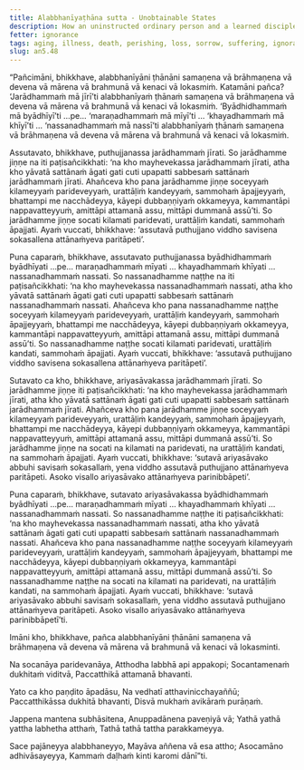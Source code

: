 ```yaml
---
title: Alabbhanīyaṭhāna sutta - Unobtainable States
description: How an uninstructed ordinary person and a learned disciple of the noble ones respond to the five unobtainable states of aging, illness, death, perishing, and loss.
fetter: ignorance
tags: aging, illness, death, perishing, loss, sorrow, suffering, ignorance, wisdom, an, an5
slug: an5.48
---
```


“Pañcimāni, bhikkhave, alabbhanīyāni ṭhānāni samaṇena vā brāhmaṇena vā devena vā mārena vā brahmunā vā kenaci vā lokasmiṁ. Katamāni pañca? ‘Jarādhammaṁ mā jīrī’ti alabbhanīyaṁ ṭhānaṁ samaṇena vā brāhmaṇena vā devena vā mārena vā brahmunā vā kenaci vā lokasmiṁ. ‘Byādhidhammaṁ mā byādhīyī’ti …pe… ‘maraṇadhammaṁ mā mīyī’ti … ‘khayadhammaṁ mā khīyī’ti … ‘nassanadhammaṁ mā nassī’ti alabbhanīyaṁ ṭhānaṁ samaṇena vā brāhmaṇena vā devena vā mārena vā brahmunā vā kenaci vā lokasmiṁ.

Assutavato, bhikkhave, puthujjanassa jarādhammaṁ jīrati. So jarādhamme jiṇṇe na iti paṭisañcikkhati: ‘na kho mayhevekassa jarādhammaṁ jīrati, atha kho yāvatā sattānaṁ āgati gati cuti upapatti sabbesaṁ sattānaṁ jarādhammaṁ jīrati. Ahañceva kho pana jarādhamme jiṇṇe soceyyaṁ kilameyyaṁ parideveyyaṁ, urattāḷiṁ kandeyyaṁ, sammohaṁ āpajjeyyaṁ, bhattampi me nacchādeyya, kāyepi dubbaṇṇiyaṁ okkameyya, kammantāpi nappavatteyyuṁ, amittāpi attamanā assu, mittāpi dummanā assū’ti. So jarādhamme jiṇṇe socati kilamati paridevati, urattāḷiṁ kandati, sammohaṁ āpajjati. Ayaṁ vuccati, bhikkhave: ‘assutavā puthujjano viddho savisena sokasallena attānaṁyeva paritāpeti’.

Puna caparaṁ, bhikkhave, assutavato puthujjanassa byādhidhammaṁ byādhīyati …pe… maraṇadhammaṁ mīyati … khayadhammaṁ khīyati … nassanadhammaṁ nassati. So nassanadhamme naṭṭhe na iti paṭisañcikkhati: ‘na kho mayhevekassa nassanadhammaṁ nassati, atha kho yāvatā sattānaṁ āgati gati cuti upapatti sabbesaṁ sattānaṁ nassanadhammaṁ nassati. Ahañceva kho pana nassanadhamme naṭṭhe soceyyaṁ kilameyyaṁ parideveyyaṁ, urattāḷiṁ kandeyyaṁ, sammohaṁ āpajjeyyaṁ, bhattampi me nacchādeyya, kāyepi dubbaṇṇiyaṁ okkameyya, kammantāpi nappavatteyyuṁ, amittāpi attamanā assu, mittāpi dummanā assū’ti. So nassanadhamme naṭṭhe socati kilamati paridevati, urattāḷiṁ kandati, sammohaṁ āpajjati. Ayaṁ vuccati, bhikkhave: ‘assutavā puthujjano viddho savisena sokasallena attānaṁyeva paritāpeti’.

Sutavato ca kho, bhikkhave, ariyasāvakassa jarādhammaṁ jīrati. So jarādhamme jiṇṇe iti paṭisañcikkhati: ‘na kho mayhevekassa jarādhammaṁ jīrati, atha kho yāvatā sattānaṁ āgati gati cuti upapatti sabbesaṁ sattānaṁ jarādhammaṁ jīrati. Ahañceva kho pana jarādhamme jiṇṇe soceyyaṁ kilameyyaṁ parideveyyaṁ, urattāḷiṁ kandeyyaṁ, sammohaṁ āpajjeyyaṁ, bhattampi me nacchādeyya, kāyepi dubbaṇṇiyaṁ okkameyya, kammantāpi nappavatteyyuṁ, amittāpi attamanā assu, mittāpi dummanā assū’ti. So jarādhamme jiṇṇe na socati na kilamati na paridevati, na urattāḷiṁ kandati, na sammohaṁ āpajjati. Ayaṁ vuccati, bhikkhave: ‘sutavā ariyasāvako abbuhi savisaṁ sokasallaṁ, yena viddho assutavā puthujjano attānaṁyeva paritāpeti. Asoko visallo ariyasāvako attānaṁyeva parinibbāpeti’.

Puna caparaṁ, bhikkhave, sutavato ariyasāvakassa byādhidhammaṁ byādhīyati …pe… maraṇadhammaṁ mīyati … khayadhammaṁ khīyati … nassanadhammaṁ nassati. So nassanadhamme naṭṭhe iti paṭisañcikkhati: ‘na kho mayhevekassa nassanadhammaṁ nassati, atha kho yāvatā sattānaṁ āgati gati cuti upapatti sabbesaṁ sattānaṁ nassanadhammaṁ nassati. Ahañceva kho pana nassanadhamme naṭṭhe soceyyaṁ kilameyyaṁ parideveyyaṁ, urattāḷiṁ kandeyyaṁ, sammohaṁ āpajjeyyaṁ, bhattampi me nacchādeyya, kāyepi dubbaṇṇiyaṁ okkameyya, kammantāpi nappavatteyyuṁ, amittāpi attamanā assu, mittāpi dummanā assū’ti. So nassanadhamme naṭṭhe na socati na kilamati na paridevati, na urattāḷiṁ kandati, na sammohaṁ āpajjati. Ayaṁ vuccati, bhikkhave: ‘sutavā ariyasāvako abbuhi savisaṁ sokasallaṁ, yena viddho assutavā puthujjano attānaṁyeva paritāpeti. Asoko visallo ariyasāvako attānaṁyeva parinibbāpetī’ti.

Imāni kho, bhikkhave, pañca alabbhanīyāni ṭhānāni samaṇena vā brāhmaṇena vā devena vā mārena vā brahmunā vā kenaci vā lokasminti.

Na socanāya paridevanāya,
Atthodha labbhā api appakopi;
Socantamenaṁ dukhitaṁ viditvā,
Paccatthikā attamanā bhavanti.

Yato ca kho paṇḍito āpadāsu,
Na vedhatī atthavinicchayaññū;
Paccatthikāssa dukhitā bhavanti,
Disvā mukhaṁ avikāraṁ purāṇaṁ.

Jappena mantena subhāsitena,
Anuppadānena paveṇiyā vā;
Yathā yathā yattha labhetha atthaṁ,
Tathā tathā tattha parakkameyya.

Sace pajāneyya alabbhaneyyo,
Mayāva aññena vā esa attho;
Asocamāno adhivāsayeyya,
Kammaṁ daḷhaṁ kinti karomi dānī”ti.

